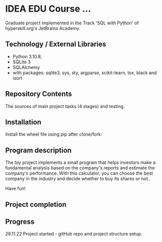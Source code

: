 # IDEA EDU Course ...

Graduate project implemented in the Track 'SQL with Python' of hyperskill.org's JetBrains Academy.

## Technology / External Libraries

- Python 3.10.8,
- SQLite 3
- SQLAlchemy
- with packages: sqlite3, sys, sty, argparse, scikit-learn, tox, black and isort

## Repository Contents

The sources of main project tasks (4 stages) and testing.

## Installation

Install the wheel file using pip after clone/fork:

[> $ pip install dist/food_blog-3.10-py3-none-any.whl]: #

## Program description

The toy project implements a small program that helps investors make a fundamental analysis based on the company's
reports and estimate the company's performance. With this calculator, you can choose the best company in the industry
and decide whether to buy its shares or not..

Have fun!


## Project completion

[Project was completed on 10.11.22.]: #

## Progress

29.11.22 Project started - gitHub repo and project structure setup.
